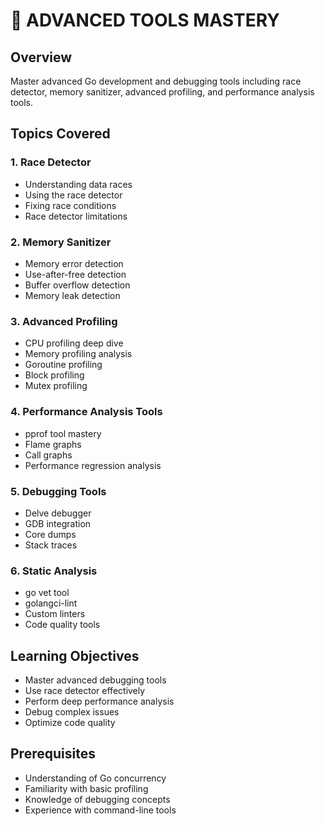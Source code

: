# 🔧 ADVANCED TOOLS MASTERY

## Overview
Master advanced Go development and debugging tools including race detector, memory sanitizer, advanced profiling, and performance analysis tools.

## Topics Covered

### 1. Race Detector
- Understanding data races
- Using the race detector
- Fixing race conditions
- Race detector limitations

### 2. Memory Sanitizer
- Memory error detection
- Use-after-free detection
- Buffer overflow detection
- Memory leak detection

### 3. Advanced Profiling
- CPU profiling deep dive
- Memory profiling analysis
- Goroutine profiling
- Block profiling
- Mutex profiling

### 4. Performance Analysis Tools
- pprof tool mastery
- Flame graphs
- Call graphs
- Performance regression analysis

### 5. Debugging Tools
- Delve debugger
- GDB integration
- Core dumps
- Stack traces

### 6. Static Analysis
- go vet tool
- golangci-lint
- Custom linters
- Code quality tools

## Learning Objectives
- Master advanced debugging tools
- Use race detector effectively
- Perform deep performance analysis
- Debug complex issues
- Optimize code quality

## Prerequisites
- Understanding of Go concurrency
- Familiarity with basic profiling
- Knowledge of debugging concepts
- Experience with command-line tools
